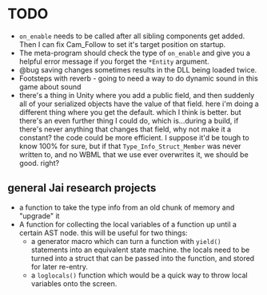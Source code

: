 # TODO

- `on_enable` needs to be called after all sibling components get added. Then I
  can fix Cam_Follow to set it's target position on startup.
- The meta-program should check the type of `on_enable` and give you a helpful
  error message if you forget the `*Entity` argument.
- @bug saving changes sometimes results in the DLL being loaded twice.
- Footsteps with reverb - going to need a way to do dynamic sound in this game
  about sound
- there's a thing in Unity where you add a public field, and then suddenly all
  of your serialized objects have the value of that field. here i'm doing a
  different thing where you get the default. which I think is better. but
  there's an even further thing I could do, which is...during a build, if
  there's never anything that changes that field, why not make it a constant?
  the code could be more efficient. I suppose it'd be tough to know 100% for
  sure, but if that `Type_Info_Struct_Member` was never written to, and no WBML
  that we use ever overwrites it, we should be good. right?

## general Jai research projects

- a function to take the type info from an old chunk of memory and "upgrade" it
- A function for collecting the local variables of a function up until a
  certain AST node. this will be useful for two things:
    - a generator macro which can turn a function with `yield()` statements
      into an equivalent state machine. the locals need to be turned into a
      struct that can be passed into the function, and stored for later
      re-entry.
    - a `loglocals()` function which would be a quick way to throw local
      variables onto the screen.
